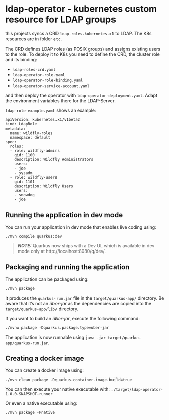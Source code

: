# ldap-operator - kubernetes custom resource for LDAP groups

this projects syncs a CRD ``ldap-roles.kubernetes.x1`` to LDAP.
The K8s resources are in folder ``etc``.

The CRD defines LDAP roles (as POSIX groups) and assigns existing users to the role.
To deploy it to K8s you need to define the CRD, the cluster role and its binding:

 - ``ldap-roles-crd.yaml``
 - ``ldap-operator-role.yaml``
 - ``ldap-operator-role-binding.yaml``
 - ``ldap-operator-service-account.yaml``

and then deploy the operator with ``ldap-operator-deployment.yaml``. 
Adapt the environment variables there for the LDAP-Server.

``ldap-role-example.yaml`` shows an example:

```
apiVersion: kubernetes.x1/v1beta2
kind: LdapRole
metadata:
  name: wildfly-roles
  namespace: default
spec:
  roles:
  - role: wildfly-admins
    gid: 1100
    description: Wildfly Administrators
    users:
    - joe
    - sysadm
  - role: wildfly-users
    gid: 1101
    description: Wildfly Users
    users:
    - snowdog
    - joe
```

## Running the application in dev mode

You can run your application in dev mode that enables live coding using:
```shell script
./mvn compile quarkus:dev
```

> **_NOTE:_**  Quarkus now ships with a Dev UI, which is available in dev mode only at http://localhost:8080/q/dev/.

## Packaging and running the application

The application can be packaged using:
```shell script
./mvn package
```
It produces the `quarkus-run.jar` file in the `target/quarkus-app/` directory.
Be aware that it’s not an _über-jar_ as the dependencies are copied into the `target/quarkus-app/lib/` directory.

If you want to build an _über-jar_, execute the following command:

```shell script
./mvnw package -Dquarkus.package.type=uber-jar
```

The application is now runnable using `java -jar target/quarkus-app/quarkus-run.jar`.

## Creating a docker image

You can create a docker image using:
```shell script
./mvn clean package -Dquarkus.container-image.build=true
```
You can then execute your native executable with: `./target/ldap-operator-1.0.0-SNAPSHOT-runner`

Or even a native executable using: 

```shell script
./mvn package -Pnative
```
